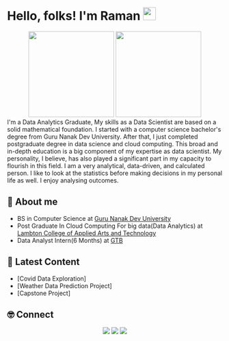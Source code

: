 # Hello, folks! I'm Raman <img src="https://raw.githubusercontent.com/MartinHeinz/MartinHeinz/master/wave.gif" width="30px">
<div id="header" align="center">
  <img src="https://media.giphy.com/media/HscDLzkO8EOTmgkhQP/giphy.gif" width="200"/>
  <img src="https://media.giphy.com/media/f94pgBtLl2iGrMsgNQ/giphy.gif" width="200"/>
</div>
I'm a Data Analytics Graduate, My skills as a Data Scientist are based on a solid mathematical foundation. I
started with a computer science bachelor&#39;s degree from Guru Nanak Dev
University. After that, I just completed postgraduate degree in data science and
cloud computing. This broad and in-depth education is a big component of my
expertise as data scientist. My personality, I believe, has also played a
significant part in my capacity to flourish in this field. I am a very analytical,
data-driven, and calculated person. I like to look at the statistics before making
decisions in my personal life as well. I enjoy analysing outcomes.

## 👋 About me

- BS in Computer Science at [Guru Nanak Dev University](https://online.gndu.ac.in/)
- Post Graduate In Cloud Computing For big data(Data Analytics)  at [Lambton College of Applied Arts and Technology](https://www.lambtoncollege.ca/)
- Data Analyst Intern(6 Months) at [GTB](https://www.gtbinstitute.com/)

## 📝 Latest Content
<!-- BLOG:START -->
- [Covid Data Exploration]
- [Weather Data Prediction Project]
- [Capstone Project]

<!-- BLOG:END -->
## 🤓 Connect

<p align="center">
 <a href="https://www.linkedin.com/in/ramandeep-bhatia-26954b1b9/"><img src="https://img.shields.io/badge/-LinkedIn-blue?style=for-the-badge&logo=Linkedin&logoColor=white"/></a>
  <a href="https://www.instagram.com/ran_bhatia/"><img src="https://img.shields.io/badge/-Twitter-blue?style=for-the-badge&logo=Twitter&logoColor=white"/></a>
  <a href="https://www.instagram.com/ran_bhatia/"><img src="https://img.shields.io/badge/-Instagram-orange?style=for-the-badge&logo=Instagram&logoColor=white"/></a>
</p>


